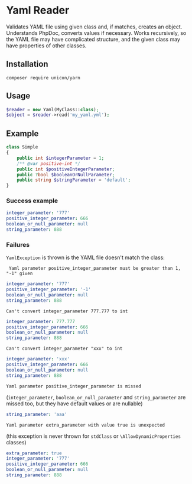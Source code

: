 # Yaml Reader

Validates YAML file using given class and, if matches, creates 
an object. Understands PhpDoc, converts values if necessary. 
Works recursively, so the YAML file may have complicated 
structure, and the given class may have properties of other 
classes.

## Installation

```composer require unicon/yarn```

## Usage

```php
$reader = new Yaml(MyClass::class);
$object = $reader->read('my_yaml.yml');
```

## Example

```php
class Simple
{
    public int $integerParameter = 1;
    /** @var positive-int */
    public int $positiveIntegerParameter;
    public ?bool $booleanOrNullParameter;
    public string $stringParameter = 'default';
}
```

### Success example

```yaml
integer_parameter: '777'
positive_integer_parameter: 666
boolean_or_null_parameter: null
string_parameter: 888
```

### Failures

```YamlException``` is thrown is the YAML file doesn't match 
the class:

``` Yaml parameter positive_integer_parameter must be greater than 1, "-1" given```

```yaml
integer_parameter: '777'
positive_integer_parameter: '-1'
boolean_or_null_parameter: null
string_parameter: 888
```
```Can't convert integer_parameter 777.777 to int```

```yaml
integer_parameter: 777.777
positive_integer_parameter: 666
boolean_or_null_parameter: null
string_parameter: 888
```
```Can't convert integer_parameter "xxx" to int```

```yaml
integer_parameter: 'xxx'
positive_integer_parameter: 666
boolean_or_null_parameter: null
string_parameter: 888
```

```Yaml parameter positive_integer_parameter is missed```

(```integer_parameter```, ```boolean_or_null_parameter``` and 
```string_parameter``` are missed too, but they have
default values or are nullable)

```yaml
string_parameter: 'aaa'
```

```Yaml parameter extra_parameter with value true is unexpected```

(this exception is never thrown for ```stdClass``` or 
`````\AllowDynamicProperties````` classes)
```yaml
extra_parameter: true
integer_parameter: '777'
positive_integer_parameter: 666
boolean_or_null_parameter: null
string_parameter: 888
```